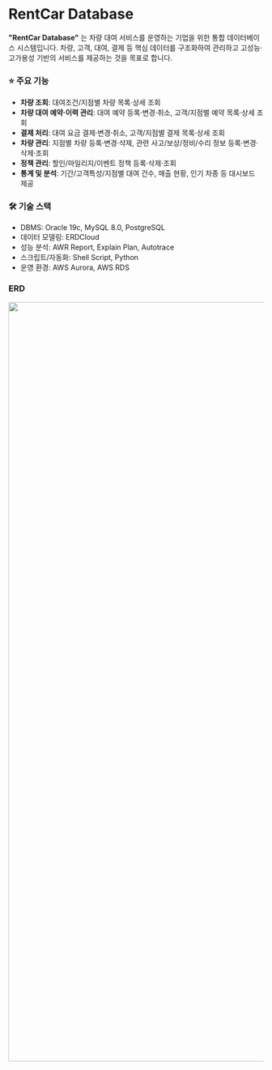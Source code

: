 # RentCar Database

**"RentCar Database"** 는 차량 대여 서비스를 운영하는 기업을 위한 통합 데이터베이스 시스템입니다.
차량, 고객, 대여, 결제 등 핵심 데이터를 구조화하여 관리하고 고성능·고가용성 기반의 서비스를 제공하는 것을 목표로 합니다.

### ⭐️ 주요 기능
- **차량 조회**: 대여조건/지점별 차량 목록·상세 조회
- **차량 대여 예약·이력 관리**: 대여 예약 등록·변경·취소, 고객/지점별 예약 목록·상세 조회
- **결제 처리**: 대여 요금 결제·변경·취소, 고객/지점별 결제 목록·상세 조회
- **차량 관리**: 지점별 차량 등록·변경·삭제, 관련 사고/보상/정비/수리 정보 등록·변경·삭제·조회
- **정책 관리**: 할인/마일리지/이벤트 정책 등록·삭제·조회
- **통계 및 분석**: 기간/고객특성/지점별 대여 건수, 매출 현황, 인기 차종 등 대시보드 제공

### 🛠️ 기술 스택
- DBMS: Oracle 19c, MySQL 8.0, PostgreSQL
- 데이터 모델링: ERDCloud
- 성능 분석: AWR Report, Explain Plan, Autotrace
- 스크립트/자동화: Shell Script, Python
- 운영 환경: AWS Aurora, AWS RDS

### ERD
<img src="https://github.com/user-attachments/assets/b5b6ea1b-df97-4fc6-acc1-40a9e4e8183c" width="1500" />